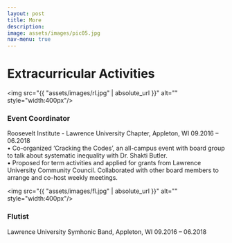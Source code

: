 ```yaml
---
layout: post
title: More
description: 
image: assets/images/pic05.jpg
nav-menu: true
---
```


# Extracurricular Activities
<img src="{{ "assets/images/rl.jpg" | absolute_url }}" alt="" style="width:400px"/>
### Event Coordinator 
Roosevelt Institute - Lawrence University Chapter, Appleton, WI 09.2016 – 06.2018<br/>
• Co-organized ‘Cracking the Codes’, an all-campus event with board group to talk about systematic inequality with Dr. Shakti Butler.<br/>
• Proposed for term activities and applied for grants from Lawrence University Community Council. Collaborated with other board members to arrange and co-host weekly meetings.


<img src="{{ "assets/images/fl.jpg" | absolute_url }}" alt="" style="width:400px"/>
### Flutist
Lawrence University Symhonic Band,  Appleton, WI 09.2016 – 06.2018
